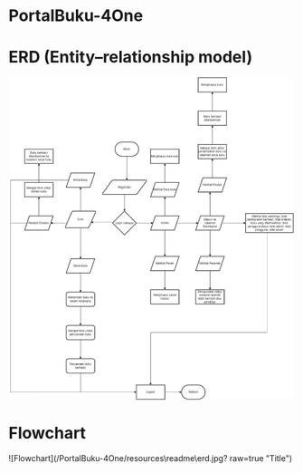 # PortalBuku-4One

# ERD (Entity–relationship model)
![ERD (Entity–relationship model)](https://github.com/just-a-star/PortalBuku-4One/blob/deda72538e55a7ed6ba91dd0fbd18433ac36b6a7/resources/readme/flowchart.jpg)

# Flowchart
![Flowchart](/PortalBuku-4One/resources\readme\erd.jpg? raw=true "Title")